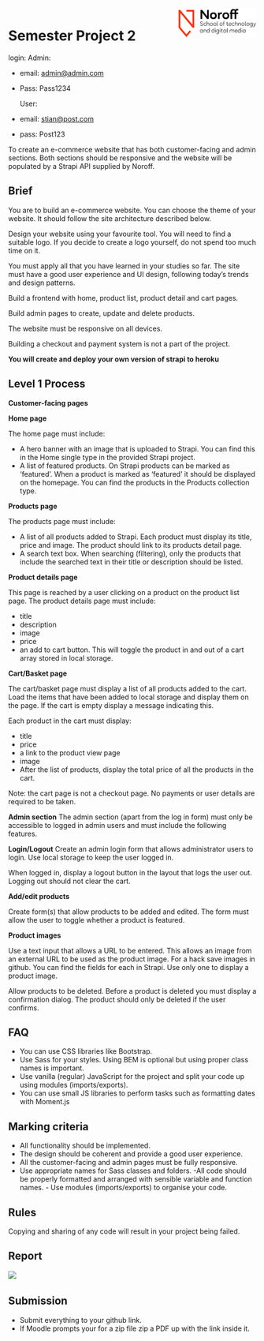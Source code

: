 <img src="./.readme/noroff-light.png" width="160" align="right">

# Semester Project 2

login:
Admin:

- email: admin@admin.com
- Pass: Pass1234

  User:

- email: stian@post.com
- pass: Post123

To create an e-commerce website that has both customer-facing and admin sections. Both sections should be responsive and the website will be populated by a Strapi API supplied by Noroff.

## Brief

You are to build an e-commerce website. You can choose the theme of your website. It should follow the site architecture described below.

Design your website using your favourite tool. You will need to find a suitable logo. If you decide to create a logo yourself, do not spend too much time on it.

You must apply all that you have learned in your studies so far. The site must have a good user experience and UI design, following today’s trends and design patterns.

Build a frontend with home, product list, product detail and cart pages.

Build admin pages to create, update and delete products.

The website must be responsive on all devices.

Building a checkout and payment system is not a part of the project.

**You will create and deploy your own version of strapi to heroku**

## Level 1 Process

**Customer-facing pages**

**Home page**

The home page must include:

- A hero banner with an image that is uploaded to Strapi. You can find this in the Home single type in the provided Strapi project.
- A list of featured products. On Strapi products can be marked as ‘featured’. When a product is marked as ‘featured’ it should be displayed on the homepage. You can find the products in the Products collection type.

**Products page**

The products page must include:

- A list of all products added to Strapi. Each product must display its title, price and image. The product should link to its products detail page.
- A search text box. When searching (filtering), only the products that include the searched text in their title or description should be listed.

**Product details page**

This page is reached by a user clicking on a product on the product list page. The product details page must include:

- title
- description
- image
- price
- an add to cart button. This will toggle the product in and out of a cart array stored in local storage.

**Cart/Basket page**

The cart/basket page must display a list of all products added to the cart. Load the items that have been added to local storage and display them on the page. If the cart is empty display a message indicating this.

Each product in the cart must display:

- title
- price
- a link to the product view page
- image
- After the list of products, display the total price of all the products in the cart.

Note: the cart page is not a checkout page. No payments or user details are required to be taken.

**Admin section**
The admin section (apart from the log in form) must only be accessible to logged in admin users and must include the following features.

**Login/Logout**
Create an admin login form that allows administrator users to login. Use local storage to keep the user logged in.

When logged in, display a logout button in the layout that logs the user out. Logging out should not clear the cart.

**Add/edit products**

Create form(s) that allow products to be added and edited. The form must allow the user to toggle whether a product is featured.

**Product images**

Use a text input that allows a URL to be entered. This allows an image from an external URL to be used as the product image. For a hack save images in github.
You can find the fields for each in Strapi. Use only one to display a product image.

Allow products to be deleted. Before a product is deleted you must display a confirmation dialog. The product should only be deleted if the user confirms.

## FAQ

- You can use CSS libraries like Bootstrap.
- Use Sass for your styles. Using BEM is optional but using proper class names is important.
- Use vanilla (regular) JavaScript for the project and split your code up using modules (imports/exports).
- You can use small JS libraries to perform tasks such as formatting dates with Moment.js

## Marking criteria

- All functionality should be implemented.
- The design should be coherent and provide a good user experience.
- All the customer-facing and admin pages must be fully responsive.
- Use appropriate names for Sass classes and folders. -All code should be properly formatted and arranged with sensible variable and function names. - Use modules (imports/exports) to organise your code.

## Rules

Copying and sharing of any code will result in your project being failed.

## Report

<img src="https://c.tenor.com/fBvQV_5Lp6UAAAAC/we-dont-do-that-here-black-panther.gif" width="400" />

## Submission

- Submit everything to your github link.
- If Moodle prompts your for a zip file zip a PDF up with the link inside it.
